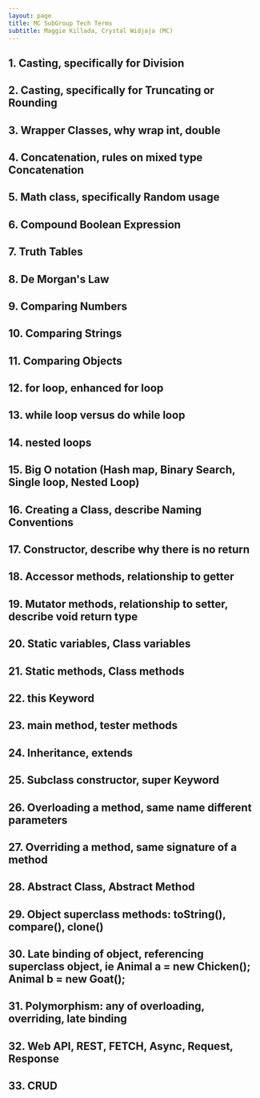 ```yaml
---
layout: page
title: MC SubGroup Tech Terms
subtitle: Maggie Killada, Crystal Widjaja (MC)
---
```

## 1. Casting, specifically for Division
## 2. Casting, specifically for Truncating or Rounding
## 3. Wrapper Classes, why wrap int, double
## 4. Concatenation, rules on mixed type Concatenation
## 5. Math class, specifically Random usage
## 6. Compound Boolean Expression
## 7. Truth Tables
## 8. De Morgan's Law
## 9. Comparing Numbers
## 10. Comparing Strings
## 11. Comparing Objects
## 12. for loop, enhanced for loop
## 13. while loop versus do while loop
## 14. nested loops
## 15. Big O notation (Hash map, Binary Search, Single loop, Nested Loop)
## 16. Creating a Class, describe Naming Conventions
## 17. Constructor, describe why there is no return
## 18. Accessor methods, relationship to getter
## 19. Mutator methods, relationship to setter, describe void return type
## 20. Static variables, Class variables
## 21. Static methods, Class methods
## 22. this Keyword
## 23. main method, tester methods
## 24. Inheritance, extends
## 25. Subclass constructor, super Keyword
## 26. Overloading a method, same name different parameters
## 27. Overriding a method, same signature of a method
## 28. Abstract Class, Abstract Method
## 29. Object superclass methods: toString(), compare(), clone()
## 30. Late binding of object, referencing superclass object, ie Animal a = new Chicken(); Animal b = new Goat();
## 31. Polymorphism: any of overloading, overriding, late binding
## 32. Web API, REST, FETCH, Async, Request, Response
## 33. CRUD